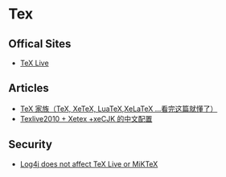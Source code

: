# Tex

## Offical Sites
* [TeX Live](https://www.tug.org/texlive/)

## Articles
* [TeX 家族（TeX, XeTeX, LuaTeX,XeLaTeX …看完这篇就懂了）](https://www.jianshu.com/p/a97c71209b06)
* [Texlive2010 + Xetex +xeCJK 的中文配置](http://blog.sina.com.cn/s/blog_77f5a65c0101betb.html)

## Security
* [Log4j does not affect TeX Live or MiKTeX](https://tug.org/texlive/cve-log4j.html)
